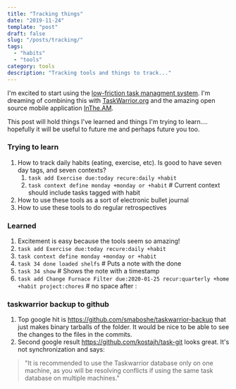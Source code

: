 ```yaml
---
title: "Tracking things"
date: "2019-11-24"
template: "post"
draft: false
slug: "/posts/tracking/"
tags:
  - "habits"
  - "tools"
category: tools 
description: "Tracking tools and things to track..."
---
```


I'm excited to start using the 
[low-friction task managment system](https://github.com/CoralineAda/lftm).   I'm dreaming of combining this with [TaskWarrior.org](https://TaskWarrior.org) and the amazing open source mobile application [InThe.AM](https://inthe.am/about).

This post will hold things I've learned and things I'm trying to learn.... hopefully it will be useful to future me and perhaps future you too.

### Trying to learn
1. How to track daily habits (eating, exercise, etc).  Is good to have seven day tags, and seven contexts?
    1. `task add Exercise due:today recure:daily +habit`
    1. `task context define monday +monday or +habit` # Current context should include tasks tagged with habit
1. How to use these tools as a sort of electronic bullet journal
1. How to use these tools to do regular retrospectives 

### Learned
1. Excitement is easy because the tools seem so amazing!
1. `task add Exercise due:today recure:daily +habit`
1. `task context define monday +monday or +habit`
1. `task 34 done loaded shelfs` # Puts a note with the done
1. `task 34 show` # Shows the note with a timestamp
1. `task add Change Furnace Filter due:2020-01-25 recur:quarterly +home +habit project:chores` # no space after :

### taskwarrior backup to github
1. Top google hit is https://github.com/smaboshe/taskwarrior-backup that just makes binary tarballs of the folder.   It would be nice to be able to see the changes to the files in the commits.
1. Second google result https://github.com/kostajh/task-git looks great.  It's not synchronization and says: 
> "It is recommended to use the Taskwarrior database only on one machine, as you will be resolving conflicts if using the same task database on multiple machines."



